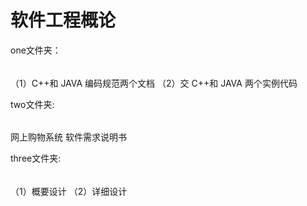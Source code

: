  软件工程概论
=======

one文件夹：
######
（1）C++和 JAVA 编码规范两个文档
（2）交 C++和 JAVA 两个实例代码

two文件夹:
######
网上购物系统 软件需求说明书

three文件夹:
######
（1）概要设计
（2）详细设计

